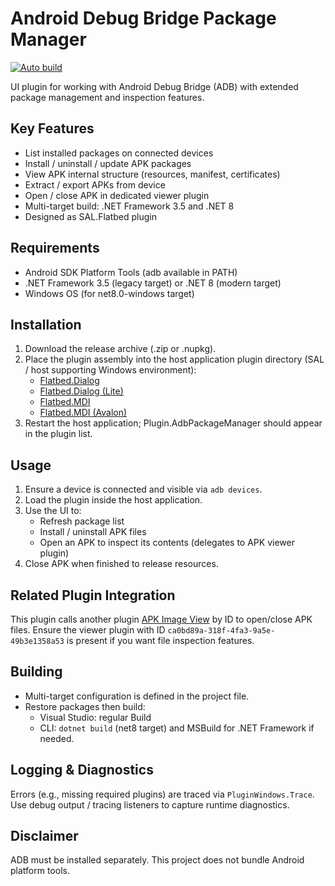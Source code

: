 # Android Debug Bridge Package Manager
[![Auto build](https://github.com/DKorablin/Plugin.AdbPackageManager/actions/workflows/release.yml/badge.svg)](https://github.com/DKorablin/Plugin.AdbPackageManager/actions)

UI plugin for working with Android Debug Bridge (ADB) with extended package management and inspection features.

## Key Features

- List installed packages on connected devices
- Install / uninstall / update APK packages
- View APK internal structure (resources, manifest, certificates)
- Extract / export APKs from device
- Open / close APK in dedicated viewer plugin
- Multi-target build: .NET Framework 3.5 and .NET 8
- Designed as SAL.Flatbed plugin

## Requirements

- Android SDK Platform Tools (adb available in PATH)
- .NET Framework 3.5 (legacy target) or .NET 8 (modern target)
- Windows OS (for net8.0-windows target)

## Installation

1. Download the release archive (.zip or .nupkg).
2. Place the plugin assembly into the host application plugin directory (SAL / host supporting Windows environment):
	- [Flatbed.Dialog](https://dkorablin.github.io/Flatbed-Dialog/)
	- [Flatbed.Dialog (Lite)](https://dkorablin.github.io/Flatbed-Dialog-Lite)
	- [Flatbed.MDI](https://dkorablin.github.io/Flatbed-MDI)
	- [Flatbed.MDI (Avalon)](https://dkorablin.github.io/Flatbed-MDI-Avalon)
3. Restart the host application; Plugin.AdbPackageManager should appear in the plugin list.

## Usage

1. Ensure a device is connected and visible via `adb devices`.
2. Load the plugin inside the host application.
3. Use the UI to:
	- Refresh package list
	- Install / uninstall APK files
	- Open an APK to inspect its contents (delegates to APK viewer plugin)
4. Close APK when finished to release resources.

## Related Plugin Integration

This plugin calls another plugin [APK Image View](https://github.com/DKorablin/Plugin.ApkImageView) by ID to open/close APK files. Ensure the viewer plugin with ID `ca0bd89a-318f-4fa3-9a5e-49b3e1358a53` is present if you want file inspection features.

## Building

- Multi-target configuration is defined in the project file.
- Restore packages then build:
	- Visual Studio: regular Build
	- CLI: `dotnet build` (net8 target) and MSBuild for .NET Framework if needed.

## Logging & Diagnostics

Errors (e.g., missing required plugins) are traced via `PluginWindows.Trace`.
Use debug output / tracing listeners to capture runtime diagnostics.

## Disclaimer

ADB must be installed separately. This project does not bundle Android platform tools.